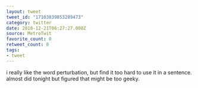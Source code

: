 ```yaml
---
layout: tweet
tweet_id: "17103839853289473"
category: twitter
date: 2010-12-21T06:27:27.000Z
source: MetroTwit
favorite_count: 0
retweet_count: 0
tags:
- tweet
---
```


i really like the word perturbation, but find it too hard to use it in a sentence.  almost did tonight but figured that might be too geeky.
